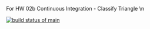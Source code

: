 For HW 02b Continuous Integration - Classify Triangle \n

[![build status of main](https://travis-ci.org/AkshayKumarTN/SSW-567.svg?branch=main)](https://travis-ci.org/AkshayKumarTN/SSW-567) 
